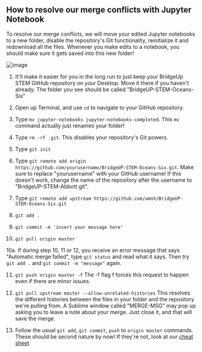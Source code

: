 ## How to resolve our merge conflicts with Jupyter Notebook

To resolve our merge conflicts, we will move your edited Jupyter notebooks to a new folder, disable the repository's Git functionality, reinitialize it and redownload all the files. Whenever you make edits to a notebook, you should make sure it gets saved into this new folder!

![image](https://i.dailymail.co.uk/i/pix/2015/03/15/26AA0E7100000578-2995909-image-a-35_1426444687120.jpg)

1. It'll make it easier for you in the long run to just keep your BridgeUp STEM GitHub repository on your Desktop. Move it there if you haven't already. The folder you see should be called "BridgeUP-STEM-Oceans-Six"

2. Open up Terminal, and use `cd` to navigate to your GitHub repository.

3. Type `mv jupyter-notebooks jupyter-notebooks-completed`. 
This `mv` command actually just renames your folder!

4. Type `rm -rf .git`. 
This disables your repository's Git powers. 

5. Type `git init`

6. Type `git remote add origin https://github.com/yourusername/BridgeUP-STEM-Oceans-Six.git`. 
Make sure to replace "yourusername" with your GitHub username! If this doesn't work, change the name of the repository after the username to "BridgeUP-STEM-Abbott.git".

7. Type `git remote add upstream https://github.com/amnh/BridgeUP-STEM-Oceans-Six.git`

8. `git add .`

9. `git commit -m 'insert your message here'`

10. `git pull origin master`

10a. If during step 10, 11 or 12, you receive an error message that says "Automatic merge failed", type `git status` and read what it says. Then try `git add .` and `git commit -m "message"` again. 

11. `git push origin master -f` 
The -f flag f forces this request to happen even if there are minor issues.

12. `git pull upstream master --allow-unrelated-histories` 
This resolves the different histories between the files in your folder and the repository we're pulling from.
A Sublime window called "MERGE-MSG" may pop up asking you to leave a note about your merge. Just close it, and that will save the merge.

13. Follow the usual `git add`, `git commit`, `push` to `origin master` commands. These should be second nature by now! If they're not, look at our [cheat sheet](https://github.com/amnh/BridgeUP-STEM-Oceans-Six/blob/master/coding_cheat_sheet.md)
